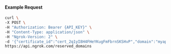 <!-- Code generated for API Clients. DO NOT EDIT. -->

#### Example Request

```bash
curl \
-X POST \
-H "Authorization: Bearer {API_KEY}" \
-H "Content-Type: application/json" \
-H "Ngrok-Version: 2" \
-d '{"certificate_id":"cert_2q1yI8H4FHeYKugFmFbrnSKSHvP","domain":"myapp.mydomain.com","region":"us"}' \
https://api.ngrok.com/reserved_domains
```
